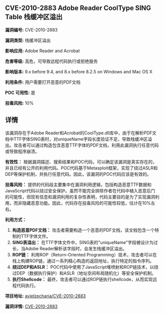 ## CVE-2010-2883 Adobe Reader CoolType SING Table 栈缓冲区溢出

**漏洞编号:** CVE-2010-2883

**漏洞类型:** 栈缓冲区溢出

**影响应用:** Adobe Reader and Acrobat

**危害等级:** 高危，可导致远程代码执行或拒绝服务

**影响版本:** 9.x before 9.4, and 8.x before 8.2.5 on Windows and Mac OS X

**利用条件:** 用户需要打开恶意的PDF文档

**POC 可用性:** 是

**投毒风险:** 10%

## 详情

该漏洞存在于Adobe Reader和Acrobat的CoolType.dll库中，由于在解析PDF文档中TTF字体SING表时，对uniqueName字段长度验证不足，导致栈缓冲区溢出。攻击者可以通过构造包含恶意TTF字体的PDF文档，利用此漏洞执行任意代码或导致程序崩溃。

**有效性：**
根据漏洞描述、搜索结果和POC代码，可以确定该漏洞是真实存在的，并且已经有公开的利用代码。POC代码基于Metasploit框架，实现了绕过ASLR和DEP等保护机制，并执行任意代码。因此，该漏洞的POC代码应该是有效的。

**投毒风险：**
提供的代码段主要集中在漏洞利用逻辑，包括构造恶意TTF数据和JavaScript代码以绕过安全保护。虽然不能完全排除作者在代码中植入恶意后门的可能性，但现有信息和漏洞利用的复杂性表明，代码主要目的是为了实现漏洞利用，而非隐藏恶意功能。因此，代码存在投毒风险的可能性较低，估计在10%左右。

**利用方式：**
1.  **构造恶意PDF文档：** 攻击者需要构造一个恶意的PDF文档，该文档包含一个特制的TTF字体文件。
2.  **SING表溢出：**  在TTF字体文件中，SING表的"uniqueName"字段被设计为过长，当Adobe Reader解析该字段时，会发生栈缓冲区溢出。
3.  **ROP链：**  利用ROP（Return-Oriented Programming）技术，攻击者可以在栈上构建ROP链，通过一系列精心构造的返回地址，执行特定的指令序列。
4.  **绕过DEP和ASLR：**  POC代码中使用了JavaScript堆喷射和ROP链技术，以绕过DEP（数据执行保护）和ASLR（地址空间布局随机化）等安全保护机制。
5.  **执行Shellcode：**  最终，攻击者可以通过ROP链执行shellcode，从而实现远程代码执行。

**项目地址:** [avielzecharia/CVE-2010-2883](https://github.com/avielzecharia/CVE-2010-2883)

**漏洞详情:** [CVE-2010-2883](https://nvd.nist.gov/vuln/detail/CVE-2010-2883)